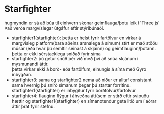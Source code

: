 # Starfighter

hugmyndin er sá að búa til einhvern skonar geimflauga/þotu leik í 'Three js'
Það verða margvíslegar útgáfur eftir stýribúnaði.
* starfighter1(starfighter): þetta er helst fyrir fartölvur en virkar á margvísleg platform(bara aðeins arsnalega á símum) stírt er mað stöðu músar (eða hvar þú semltir seinast á skjáinn) og geimflauginn/þotann.  
þetta er ekki sérstacklega sniðað fyrir síma
* starfighter2: þú getur snúð þér við með því að snúa skjánum í mysmunandi áttir.  
þetta virkar ekki á borð- eða fartölfum, einungis á síma með Gyro inbygðan.
* starfighter3: sama og starfighter2 nema að niður er alltaf consistant sama hvernig þú snírð símanum þegar þú startar forritinu.  
starfighter1(starfighter) er inbygður fyrir borðtölvur/fartölvur
* starfighter4: flauginn flýgur í áhveðna átt(sem er stírð eftir svipuðu hættir og starfighter1(starfighter) en símanotendur geta litið um í aðrar áttir þrát fyrir stefnu.
